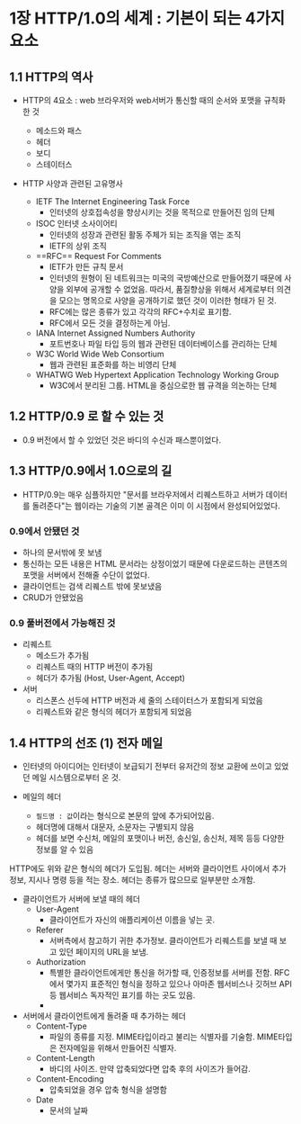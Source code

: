 # 1장 HTTP/1.0의 세계 : 기본이 되는 4가지 요소
## 1.1 HTTP의 역사
- HTTP의 4요소 : web 브라우저와 web서버가 통신할 때의 순서와 포맷을 규칙화한 것
	- 메소드와 패스
	- 헤더
	- 보디
	- 스테이터스

- HTTP 사양과 관련된 고유명사
	- IETF The Internet Engineering Task Force
		- 인터넷의 상호접속성을 향상시키는 것을 목적으로 만들어진 임의 단체
	- ISOC 인터넷 소사이어티
		- 인터넷의 성장과 관련된 활동 주체가 되는 조직을 엮는 조직
		- IETF의 상위 조직
	- ==RFC== Request For Comments
		- IETF가 만든 규칙 문서
		- 인터넷의 원형이 된 네트워크는 미국의 국방예산으로 만들어졌기 때문에 사양을 외부에 공개할 수 없었음. 따라서, 품질향상을 위해서 세계로부터 의견을 모으는 명목으로 사양을 공개하기로 했던 것이 이러한 형태가 된 것.
		- RFC에는 많은 종류가 있고 각각의 RFC+수치로 표기함. 
		- RFC에서 모든 것을 결정하는게 아님.
	- IANA Internet Assigned Numbers Authority
		- 포트번호나 파일 타입 등의 웹과 관련된 데이터베이스를 관리하는 단체
	- W3C World Wide Web Consortium
		- 웹과 관련된 표준화를 하는 비영리 단체
	- WHATWG Web Hypertext Application Technology Working Group
		- W3C에서 분리된 그룹. HTML을 중심으로한 웹 규격을 의논하는 단체

## 1.2 HTTP/0.9 로 할 수 있는 것
- 0.9 버전에서 할 수 있었던 것은 바디의 수신과 패스뿐이었다.

## 1.3 HTTP/0.9에서 1.0으로의 길
- HTTP/0.9는 매우 심플하지만 "문서를 브라우저에서 리퀘스트하고 서버가 데이터를 돌려준다"는 웹이라는 기술의 기본 골격은 이미 이 시점에서 완성되어있었다.

### 0.9에서 안됐던 것
- 하나의 문서밖에 못 보냄
- 통신하는 모든 내용은 HTML 문서라는 상정이었기 때문에 다운로드하는 콘텐츠의 포맷을 서버에서 전해줄 수단이 없었다.
- 클라이언트는 검색 리퀘스트 밖에 못보냈음
- CRUD가 안됐었음

### 0.9 풀버전에서 가능해진 것
- 리퀘스트
	- 메소드가 추가됨
	- 리퀘스트 때의 HTTP 버전이 추가됨
	- 헤더가 추가됨 (Host, User-Agent, Accept)
- 서버
	- 리스폰스 선두에 HTTP 버전과 세 줄의 스테이터스가 포함되게 되었음
	- 리퀘스트와 같은 형식의 헤더가 포함되게 되었음

## 1.4 HTTP의 선조 (1) 전자 메일
- 인터넷의 아이디어는 인터넷이 보급되기 전부터 유저간의 정보 교환에 쓰이고 있었던 메일 시스템으로부터 온 것.

- 메일의 헤더 
	- `필드명 : 값`이라는 형식으로 본문의 앞에 추가되어있음. 
	- 헤더명에 대해서 대문자, 소문자는 구별되지 않음
	- 헤더를 보면 수신처, 메일의 포맷이나 버전, 송신일, 송신처, 제목 등등 다양한 정보를 알 수 있음

 HTTP에도 위와 같은 형식의 헤더가 도입됨. 헤더는 서버와 클라이언트 사이에서 추가정보, 지시나 명령 등을 적는 장소. 헤더는 종류가 많으므로 일부분만 소개함.

- 클라이언트가 서버에 보낼 때의 헤더
	- User-Agent
		- 클라이언트가 자신의 애플리케이션 이름을 넣는 곳.
	- Referer
		- 서버측에서 참고하기 귀한 추가정보. 클라이언트가 리퀘스트를 보낼 때 보고 있던 페이지의 URL을 보냄.
	- Authorization
		- 특별한 클라이언트에게만 통신을 허가할 때, 인증정보를 서버를 전함. RFC에서 몇가지 표준적인 형식을 정하고 있으나 아마존 웹서비스나 깃허브 API 등 웹서비스 독자적인 표기를 하는 곳도 있음.
		- 
- 서버에서 클라이언트에게 돌려줄 때 추가하는 헤더
	- Content-Type
		- 파일의 종류를 지정. MIME타입이라고 불리는 식별자를 기술함. MIME타입은 전자메일을 위해서 만들어진 식별자.
	- Content-Length
		- 바디의 사이즈. 만약 압축되었다면 압축 후의 사이즈가 들어감.
	- Content-Encoding
		- 압축되었을 경우 압축 형식을 설명함
	- Date
		- 문서의 날짜

